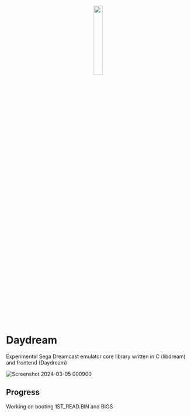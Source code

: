<p align="center" width="100%">
    <img width="22%" src="https://github.com/allkern/daydream/assets/15825466/97bdbe87-4a31-4acb-801a-c937375fa243">
</p>

# Daydream
Experimental Sega Dreamcast emulator core library written in C (libdream) and frontend (Daydream)

![Screenshot 2024-03-05 000900](https://github.com/allkern/daydream/assets/15825466/231acc5e-e267-4a38-8d44-34fe949375c6)

## Progress
Working on booting 1ST_READ.BIN and BIOS
